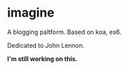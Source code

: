 # imagine

A blogging paltform. Based on koa, es6.

Dedicated to John Lennon.

**I'm still working on this.**